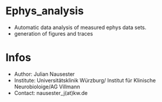 # Ephys_analysis

- Automatic data analysis of measured ephys data sets.
- generation of figures and traces




# Infos
 - Author: Julian Nausester
 - Institute: Universitätsklinik Würzburg/ Institut für Klinische Neurobioloige/AG Villmann
 - Contact: nausester_j(at)kw.de